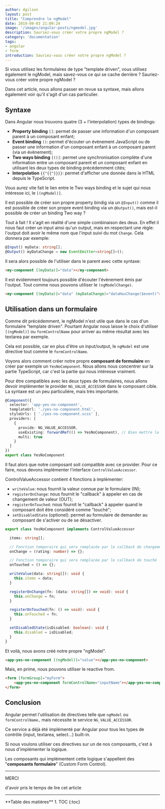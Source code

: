 ```yaml
---
author: dgilson
layout: post
title: "Comprendre le ngModel"
date: 2019-09-03 21:09:24
image: '/images/angular-posts/ngmodel.jpg'
description: Sauriez-vous créer votre propre ngModel ?
category: 'documentation'
tags:
- angular
- form
introduction: Sauriez-vous créer votre propre ngModel ?
---
```


Si vous utilisez les formulaires de type "template driven", vous utilisez également le ngModel, mais savez-vous ce qui se cache derrière ? Sauriez-vous créer votre propre ngModel ?

Dans cet article, nous allons passer en revue sa syntaxe, mais allons également voir qu'il s'agit d'un cas particulier.

## Syntaxe

Dans Angular nous trouvons quatre (3 + l'interpolation) types de bindings:
- **Property binding** `[]`: permet de passer une information d'un composant parent à un composant enfant;
- **Event binding** `()`: permet d'écouter un évènement JavaScript ou de passer une information d'un composant enfant à un composant parent (via un évènement);
- **Two ways binding** `[()]`: permet une synchronisation complète d'une information entre un composant parent et un composant enfant en utilisant les deux types de binding précédemment cités;
- **Interpolation** `{{"{{"}}}}`: permet d'afficher une donnée dans le HTML depuis le TypeScript.

Vous aurez vite fait le lien entre le Two ways binding et le sujet qui nous intéresse ici, le `[(ngModel)]`.

Il est possible de créer son propre property bindig via un `@Input()` comme il est possible de créer son propre event binding via un `@Output()`, mais est-il possible de créer un binding Two way ?

Tout à fait ! Il s'agit en réalité d'une simple combinaison des deux. En effet il nous faut créer un input ainsi qu'un output, mais en respectant une règle: l'output doit avoir le même nom que l'input suivi du mot `Change`. Cela donnera par exemple:
```ts
@Input() myData: string[];
@Output() myDataChange = new EventEmitter<string[]>();
```

Il sera alors possible de l'utiliser dans le parent avec cette syntaxe:
```html
<my-component [(myData)]="data"></my-component>
```

Il est évidemment toujours possible d'écouter l'évènement émis par l'output. Tout comme nous pouvons utiliser le `(ngModelChange)`.
```html
<my-component [(myData)]="data" (myDataChange)="dataHasChange($event)"></my-component>
```

## Utilisation dans un formulaire

Comme dit précédemment, le ngModel n'est utile que dans le cas d'un formulaire "template driven". Pourtant Angular nous laisse le choix d'utiliser `[(ngModel)]` ou `formControlName` pour arriver au même résultat avec les textarea par exemple.

Cela est possible, car en plus d'être un input/output, le `ngModel` est une directive tout comme le `formControlName`.

Voyons alors comment créer notre propre **composant de formulaire** en créer par exemple un `YesNoComponent`. Nous allons nous concentrer sur la partie TypeScript, car c'est la partie qui nous intéresse vraiment.

Pour être compatibles avec les deux types de formulaires, nous allons devoir implémenter le provider `NG_VALUE_ACCESSOR` dans le composant cible.
La syntaxe est un peu particulière, mais très importante.

```ts
@Component({
  selector: 'app-yes-no-component',
  templateUrl: './yes-no-component.html',
  styleUrls: [ './yes-no-component.scss' ],
  providers: [
    {
      provide: NG_VALUE_ACCESSOR,
      useExisting: forwardRef(() => YesNoComponent), // Bien mettre la classe du composant lié au décorateur
      multi: true
    }
  ]
})
export class YesNoComponent
```

Il faut alors que notre composant soit compatible avec ce provider. Pour ce faire, nous devons implémenter l'interface `ControlValueAccessor`.

ControlValueAccessor contient 4 fonctions à implémenter:
- `writeValue`: nous fournit la valeur connue par le formulaire (IN);
- `registerOnChange`: nous fournit le "callback" à appeler en cas de changement de valeur (OUT);
- `registerOnTouched`: nous fournit le "callback" à appeler quand le composant doit être considéré comme "touché";
- `setDisabledState` (optionel): permet au formulaire de demander au composant de s'activer ou de se désactiver.

```ts
export class YesNoComponent implements ControlValueAccessor

  items: string[];

  // Fonction temporaire qui sera remplacée par le callback de changement
  onChange = (rating: number) => {};

  // Fonction temporaire qui sera remplacée par le callback de touché
  onTouched = () => {};

  writeValue(data: string[]): void {
    this.items = data;
  }

  registerOnChange(fn: (data: string[]) => void): void {
    this.onChange = fn;
  }

  registerOnTouched(fn: () => void): void {
    this.onTouched = fn;
  }

  setDisabledState(isDisabled: boolean): void {
    this.disabled = isDisabled;
  }
}
```

Et voilà, nous avons créé notre propre "ngModel".

```html
<app-yes-no-component [(ngModel)]="value"></app-yes-no-component>
```

Mais, en prime, nous pouvons utiliser le reactive from.

```html
<form [formGroup]="myForm">
    <app-yes-no-component formControlName="inputName"></app-yes-no-component>
</form>
```

## Conclusion

Angular permet l'utilisation de directives telle que `ngModel` ou `formControlName,` mais nécessite le service `NG_VALUE_ACCESSOR`.

Ce service a déjà été implémenté par Angular pour tous les types de contrôle (input, textarea, select...) built-in.

Si nous voulons utiliser ces directives sur un de nos composants, c'est à nous d'implémenter la logique.

Les composants qui implémentent cette logique s'appellent des "**composants formulaire**" (Custom Form Control).

---

<div class="gratitude">
    <span>MERCI</span>
    <p>d'avoir pris le temps de lire cet article</p>
</div>

---

<div id="toc"></div>
**Table des matières**
1. TOC
{:toc}
